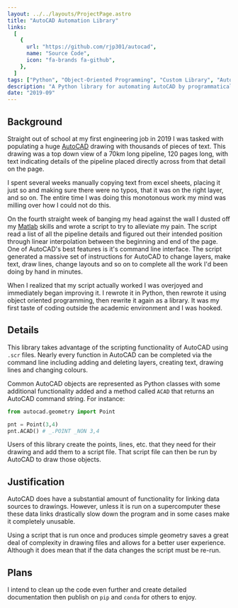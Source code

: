 ```yaml
---
layout: ../../layouts/ProjectPage.astro
title: "AutoCAD Automation Library"
links:
  [
    {
      url: "https://github.com/rjp301/autocad",
      name: "Source Code",
      icon: "fa-brands fa-github",
    },
  ]
tags: ["Python", "Object-Oriented Programming", "Custom Library", "Automation"]
description: "A Python library for automating AutoCAD by programmatically generating script files"
date: "2019-09"
---
```


## Background

Straight out of school at my first engineering job in 2019 I was tasked with populating a huge [AutoCAD](https://www.autodesk.ca/en/products/autocad/overview?term=1-YEAR&tab=subscription) drawing with thousands of pieces of text. This drawing was a top down view of a 70km long pipeline, 120 pages long, with text indicating details of the pipeline placed directly across from that detail on the page.

I spent several weeks manually copying text from excel sheets, placing it just so and making sure there were no typos, that it was on the right layer, and so on. The entire time I was doing this monotonous work my mind was milling over how I could not do this.

On the fourth straight week of banging my head against the wall I dusted off my [Matlab](https://www.mathworks.com/products/matlab.html) skills and wrote a script to try to alleviate my pain. The script read a list of all the pipeline details and figured out their intended position through linear interpolation between the beginning and end of the page. One of AutoCAD's best features is it's command line interface. The script generated a massive set of instructions for AutoCAD to change layers, make text, draw lines, change layouts and so on to complete all the work I'd been doing by hand in minutes.

When I realized that my script actually worked I was overjoyed and immediately began improving it. I rewrote it in Python, then rewrote it using object oriented programming, then rewrite it again as a library. It was my first taste of coding outside the academic environment and I was hooked.

## Details

This library takes advantage of the scripting functionality of AutoCAD using `.scr` files. Nearly every function in AutoCAD can be completed via the command line including adding and deleting layers, creating text, drawing lines and changing colours.

Common AutoCAD objects are represented as Python classes with some additional functionality added and a method called `ACAD` that returns an AutoCAD command string. For instance:

```python
from autocad.geometry import Point

pnt = Point(3,4)
pnt.ACAD() # _.POINT _NON 3,4
```

Users of this library create the points, lines, etc. that they need for their drawing and add them to a script file. That script file can then be run by AutoCAD to draw those objects.

## Justification

AutoCAD does have a substantial amount of functionality for linking data sources to drawings. However, unless it is run on a supercomputer these these data links drastically slow down the program and in some cases make it completely unusable.

Using a script that is run once and produces simple geometry saves a great deal of complexity in drawing files and allows for a better user experience. Although it does mean that if the data changes the script must be re-run.

## Plans

I intend to clean up the code even further and create detailed documentation then publish on `pip` and `conda` for others to enjoy.
